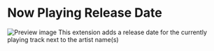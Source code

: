 # Now Playing Release Date

![Preview image](https://github.com/Plueres/Spicetify-Modifications/blob/main/Extensions/now-playing-release-date/preview-small.jpg)
This extension adds a release date for the currently playing track next to the artist name(s)
